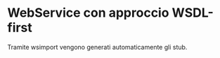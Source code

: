 WebService con approccio WSDL-first
===================================


Tramite wsimport vengono generati automaticamente gli stub.
